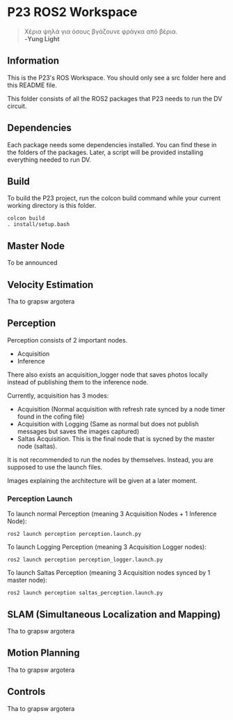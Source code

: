 # P23 ROS2 Workspace

> Χέρια ψηλά για όσους βγάζουνε φράγκα από βέρια.<br>
**-Yung Light**

## Information
This is the P23's ROS Workspace. You should only see a src folder here and this README file.

This folder consists of all the ROS2 packages that P23 needs to run the DV circuit.

## Dependencies
Each package needs some dependencies installed. You can find these in the folders of the packages. Later, a script will be provided installing everything needed to run DV.

## Build
To build the P23 project, run the colcon build command while your current working directory is this folder. 

```
colcon build
. install/setup.bash
```

## Master Node
To be announced

## Velocity Estimation
Tha to grapsw argotera

## Perception
Perception consists of 2 important nodes.
- Acquisition
- Inference

There also exists an acquisition_logger node that saves photos locally instead of publishing them to the inference node.

Currently, acquisition has 3 modes:
- Acquisition (Normal acquisition with refresh rate synced by a node timer found in the cofing file)
- Acquisition with Logging (Same as normal but does not publish messages but saves the images captured)
- Saltas Acquisition. This is the final node that is sycned by the master node (saltas). 

It is not recommended to run the nodes by themselves. Instead, you are supposed to use the launch files.

Images explaining the architecture will be given at a later moment.

### Perception Launch
To launch normal Perception (meaning 3 Acquisition Nodes + 1 Inference Node):

```
ros2 launch perception perception.launch.py
```

To launch Logging Perception (meaning 3 Acquisition Logger nodes):

```
ros2 launch perception perception_logger.launch.py
```

To launch Saltas Perception (meaning 3 Acquisition nodes synced by 1 master node):

```
ros2 launch perception saltas_perception.launch.py
```

## SLAM (Simultaneous Localization and Mapping)
Tha to grapsw argotera

## Motion Planning
Tha to grapsw argotera

## Controls 
Tha to grapsw argotera

